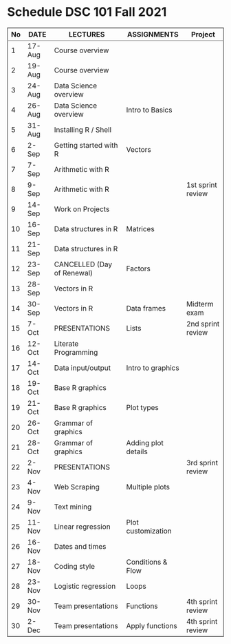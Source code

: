 

# Schedule DSC 101 Fall 2021

<table border="2" cellspacing="0" cellpadding="6" rules="groups" frame="hsides">


<colgroup>
<col  class="org-right" />

<col  class="org-left" />

<col  class="org-left" />

<col  class="org-left" />

<col  class="org-left" />
</colgroup>
<thead>
<tr>
<th scope="col" class="org-right">No</th>
<th scope="col" class="org-left">DATE</th>
<th scope="col" class="org-left">LECTURES</th>
<th scope="col" class="org-left">ASSIGNMENTS</th>
<th scope="col" class="org-left">Project</th>
</tr>
</thead>

<tbody>
<tr>
<td class="org-right">1</td>
<td class="org-left">17-Aug</td>
<td class="org-left">Course overview</td>
<td class="org-left">&#xa0;</td>
<td class="org-left">&#xa0;</td>
</tr>


<tr>
<td class="org-right">2</td>
<td class="org-left">19-Aug</td>
<td class="org-left">Course overview</td>
<td class="org-left">&#xa0;</td>
<td class="org-left">&#xa0;</td>
</tr>


<tr>
<td class="org-right">3</td>
<td class="org-left">24-Aug</td>
<td class="org-left">Data Science overview</td>
<td class="org-left">&#xa0;</td>
<td class="org-left">&#xa0;</td>
</tr>


<tr>
<td class="org-right">4</td>
<td class="org-left">26-Aug</td>
<td class="org-left">Data Science overview</td>
<td class="org-left">Intro to Basics</td>
<td class="org-left">&#xa0;</td>
</tr>


<tr>
<td class="org-right">5</td>
<td class="org-left">31-Aug</td>
<td class="org-left">Installing R / Shell</td>
<td class="org-left">&#xa0;</td>
<td class="org-left">&#xa0;</td>
</tr>


<tr>
<td class="org-right">6</td>
<td class="org-left">2-Sep</td>
<td class="org-left">Getting started with R</td>
<td class="org-left">Vectors</td>
<td class="org-left">&#xa0;</td>
</tr>


<tr>
<td class="org-right">7</td>
<td class="org-left">7-Sep</td>
<td class="org-left">Arithmetic with R</td>
<td class="org-left">&#xa0;</td>
<td class="org-left">&#xa0;</td>
</tr>


<tr>
<td class="org-right">8</td>
<td class="org-left">9-Sep</td>
<td class="org-left">Arithmetic with R</td>
<td class="org-left">&#xa0;</td>
<td class="org-left">1st sprint review</td>
</tr>


<tr>
<td class="org-right">9</td>
<td class="org-left">14-Sep</td>
<td class="org-left">Work on Projects</td>
<td class="org-left">&#xa0;</td>
<td class="org-left">&#xa0;</td>
</tr>


<tr>
<td class="org-right">10</td>
<td class="org-left">16-Sep</td>
<td class="org-left">Data structures in R</td>
<td class="org-left">Matrices</td>
<td class="org-left">&#xa0;</td>
</tr>


<tr>
<td class="org-right">11</td>
<td class="org-left">21-Sep</td>
<td class="org-left">Data structures in R</td>
<td class="org-left">&#xa0;</td>
<td class="org-left">&#xa0;</td>
</tr>


<tr>
<td class="org-right">12</td>
<td class="org-left">23-Sep</td>
<td class="org-left">CANCELLED (Day of Renewal)</td>
<td class="org-left">Factors</td>
<td class="org-left">&#xa0;</td>
</tr>


<tr>
<td class="org-right">13</td>
<td class="org-left">28-Sep</td>
<td class="org-left">Vectors in R</td>
<td class="org-left">&#xa0;</td>
<td class="org-left">&#xa0;</td>
</tr>


<tr>
<td class="org-right">14</td>
<td class="org-left">30-Sep</td>
<td class="org-left">Vectors in R</td>
<td class="org-left">Data frames</td>
<td class="org-left">Midterm exam</td>
</tr>


<tr>
<td class="org-right">15</td>
<td class="org-left">7-Oct</td>
<td class="org-left">PRESENTATIONS</td>
<td class="org-left">Lists</td>
<td class="org-left">2nd sprint review</td>
</tr>


<tr>
<td class="org-right">16</td>
<td class="org-left">12-Oct</td>
<td class="org-left">Literate Programming</td>
<td class="org-left">&#xa0;</td>
<td class="org-left">&#xa0;</td>
</tr>


<tr>
<td class="org-right">17</td>
<td class="org-left">14-Oct</td>
<td class="org-left">Data input/output</td>
<td class="org-left">Intro to graphics</td>
<td class="org-left">&#xa0;</td>
</tr>


<tr>
<td class="org-right">18</td>
<td class="org-left">19-Oct</td>
<td class="org-left">Base R graphics</td>
<td class="org-left">&#xa0;</td>
<td class="org-left">&#xa0;</td>
</tr>


<tr>
<td class="org-right">19</td>
<td class="org-left">21-Oct</td>
<td class="org-left">Base R graphics</td>
<td class="org-left">Plot types</td>
<td class="org-left">&#xa0;</td>
</tr>


<tr>
<td class="org-right">20</td>
<td class="org-left">26-Oct</td>
<td class="org-left">Grammar of graphics</td>
<td class="org-left">&#xa0;</td>
<td class="org-left">&#xa0;</td>
</tr>


<tr>
<td class="org-right">21</td>
<td class="org-left">28-Oct</td>
<td class="org-left">Grammar of graphics</td>
<td class="org-left">Adding plot details</td>
<td class="org-left">&#xa0;</td>
</tr>


<tr>
<td class="org-right">22</td>
<td class="org-left">2-Nov</td>
<td class="org-left">PRESENTATIONS</td>
<td class="org-left">&#xa0;</td>
<td class="org-left">3rd sprint review</td>
</tr>


<tr>
<td class="org-right">23</td>
<td class="org-left">4-Nov</td>
<td class="org-left">Web Scraping</td>
<td class="org-left">Multiple plots</td>
<td class="org-left">&#xa0;</td>
</tr>


<tr>
<td class="org-right">24</td>
<td class="org-left">9-Nov</td>
<td class="org-left">Text mining</td>
<td class="org-left">&#xa0;</td>
<td class="org-left">&#xa0;</td>
</tr>


<tr>
<td class="org-right">25</td>
<td class="org-left">11-Nov</td>
<td class="org-left">Linear regression</td>
<td class="org-left">Plot customization</td>
<td class="org-left">&#xa0;</td>
</tr>


<tr>
<td class="org-right">26</td>
<td class="org-left">16-Nov</td>
<td class="org-left">Dates and times</td>
<td class="org-left">&#xa0;</td>
<td class="org-left">&#xa0;</td>
</tr>


<tr>
<td class="org-right">27</td>
<td class="org-left">18-Nov</td>
<td class="org-left">Coding style</td>
<td class="org-left">Conditions & Flow</td>
<td class="org-left">&#xa0;</td>
</tr>


<tr>
<td class="org-right">28</td>
<td class="org-left">23-Nov</td>
<td class="org-left">Logistic regression</td>
<td class="org-left">Loops</td>
<td class="org-left">&#xa0;</td>
</tr>


<tr>
<td class="org-right">29</td>
<td class="org-left">30-Nov</td>
<td class="org-left">Team presentations</td>
<td class="org-left">Functions</td>
<td class="org-left">4th sprint review</td>
</tr>


<tr>
<td class="org-right">30</td>
<td class="org-left">2-Dec</td>
<td class="org-left">Team presentations</td>
<td class="org-left">Apply functions</td>
<td class="org-left">4th sprint review</td>
</tr>
</tbody>
</table>

